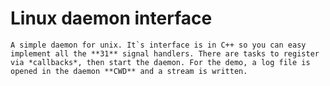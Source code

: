 # Linux daemon interface

    A simple daemon for unix. It`s interface is in C++ so you can easy implement all the **31** signal handlers. There are tasks to register via *callbacks*, then start the daemon. For the demo, a log file is opened in the daemon **CWD** and a stream is written.
 
